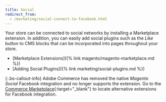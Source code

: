 ```yaml
---
title: Social
redirect_from:
  - /marketing/social-connect-to-facebook.html
---
```


Your store can be connected to social networks by installing a Marketplace extension. In addition, you can easily add social plugins such as the _Like_ button to CMS blocks that can be incorporated into pages throughout your store.

- [Marketplace Extensions]({% link magento/magento-marketplace.md %})
- [Adding Social Plugins]({% link marketing/social-plugins.md %})

{:.bs-callout-info}
Adobe Commerce has removed the native _Magento Social_ Facebook integration and no longer supports the extension. Go to the [Commerce Marketplace][1]{:target="_blank"} to locate alternative extensions for Facebook integration.

[1]: https://marketplace.magento.com/catalogsearch/result/?q=Facebook